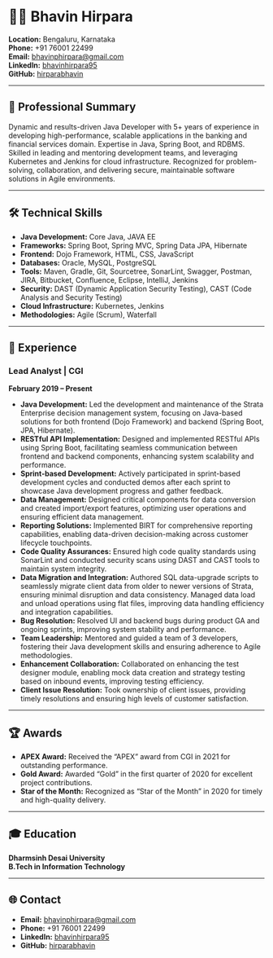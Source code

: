 # 👨‍💻 Bhavin Hirpara

**Location:** Bengaluru, Karnataka  
**Phone:** +91 76001 22499  
**Email:** [bhavinphirpara@gmail.com](mailto:bhavinphirpara@gmail.com)  
**LinkedIn:** [bhavinhirpara95](https://www.linkedin.com/in/bhavinhirpara95/)  
**GitHub:** [hirparabhavin](https://github.com/hirparabhavin)  

---

## 📝 Professional Summary

Dynamic and results-driven Java Developer with 5+ years of experience in developing high-performance, scalable applications in the banking and financial services domain. Expertise in Java, Spring Boot, and RDBMS. Skilled in leading and mentoring development teams, and leveraging Kubernetes and Jenkins for cloud infrastructure. Recognized for problem-solving, collaboration, and delivering secure, maintainable software solutions in Agile environments.

---

## 🛠 Technical Skills

- **Java Development:** Core Java, JAVA EE
- **Frameworks:** Spring Boot, Spring MVC, Spring Data JPA, Hibernate
- **Frontend:** Dojo Framework, HTML, CSS, JavaScript
- **Databases:** Oracle, MySQL, PostgreSQL
- **Tools:** Maven, Gradle, Git, Sourcetree, SonarLint, Swagger, Postman, JIRA, Bitbucket, Confluence, Eclipse, IntelliJ, Jenkins
- **Security:** DAST (Dynamic Application Security Testing), CAST (Code Analysis and Security Testing)
- **Cloud Infrastructure:** Kubernetes, Jenkins
- **Methodologies:** Agile (Scrum), Waterfall

---

## 💼 Experience

### Lead Analyst | CGI
**February 2019 – Present**

- **Java Development:** Led the development and maintenance of the Strata Enterprise decision management system, focusing on Java-based solutions for both frontend (Dojo Framework) and backend (Spring Boot, JPA, Hibernate).
- **RESTful API Implementation:** Designed and implemented RESTful APIs using Spring Boot, facilitating seamless communication between frontend and backend components, enhancing system scalability and performance.
- **Sprint-based Development:** Actively participated in sprint-based development cycles and conducted demos after each sprint to showcase Java development progress and gather feedback.
- **Data Management:** Designed critical components for data conversion and created import/export features, optimizing user operations and ensuring efficient data management.
- **Reporting Solutions:** Implemented BIRT for comprehensive reporting capabilities, enabling data-driven decision-making across customer lifecycle touchpoints.
- **Code Quality Assurances:** Ensured high code quality standards using SonarLint and conducted security scans using DAST and CAST tools to maintain system integrity.
- **Data Migration and Integration:** Authored SQL data-upgrade scripts to seamlessly migrate client data from older to newer versions of Strata, ensuring minimal disruption and data consistency. Managed data load and unload operations using flat files, improving data handling efficiency and integration capabilities.
- **Bug Resolution:** Resolved UI and backend bugs during product GA and ongoing sprints, improving system stability and performance.
- **Team Leadership:** Mentored and guided a team of 3 developers, fostering their Java development skills and ensuring adherence to Agile methodologies.
- **Enhancement Collaboration:** Collaborated on enhancing the test designer module, enabling mock data creation and strategy testing based on inbound events, improving testing efficiency.
- **Client Issue Resolution:** Took ownership of client issues, providing timely resolutions and ensuring high levels of customer satisfaction.

---

## 🏆 Awards

- **APEX Award:** Received the “APEX” award from CGI in 2021 for outstanding performance.
- **Gold Award:** Awarded “Gold” in the first quarter of 2020 for excellent project contributions.
- **Star of the Month:** Recognized as “Star of the Month” in 2020 for timely and high-quality delivery.

---

## 🎓 Education

**Dharmsinh Desai University**  
**B.Tech in Information Technology**

---

## 🌐 Contact

- **Email:** [bhavinphirpara@gmail.com](mailto:bhavinphirpara@gmail.com)
- **Phone:** +91 76001 22499
- **LinkedIn:** [bhavinhirpara95](https://www.linkedin.com/in/bhavinhirpara95/)
- **GitHub:** [hirparabhavin](https://github.com/hirparabhavin)
